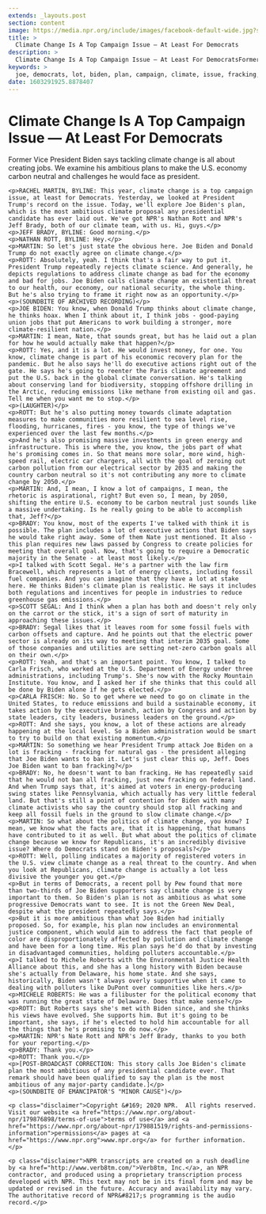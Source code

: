 ```yaml
--- 
extends: _layouts.post 
section: content 
image: https://media.npr.org/include/images/facebook-default-wide.jpg?s=1400 
title: > 
  Climate Change Is A Top Campaign Issue — At Least For Democrats 
description: > 
  Climate Change Is A Top Campaign Issue — At Least For DemocratsFormer Vice President Biden says tackling climate change is all about creating jobs.RACHEL MARTIN, BYLINE: This year, climate change is a top campaign issue, at least for Democrats.And generally, he depicts regulations to address climate change as bad for the economy and bad for jobs.Joe Biden calls climate change an existential threat to our health, our economy, our national security, the whole thing.But what about the politics of climate change because we know for Republicans, it's an incredibly divisive issue? 
keywords: > 
  joe, democrats, lot, biden, plan, campaign, climate, issue, fracking, hes, president, know, change 
date: 1603291925.8878407 
--- 
```

<div><p class="storytitle">
      <h1>Climate Change Is A Top Campaign Issue &#8212; At Least For Democrats</h1>
   
   
   
</p><p>Former Vice President Biden says tackling climate change is all about creating jobs. We examine his ambitious plans to make the U.S. economy carbon neutral and challenges he would face as president.</p><b class="icn-story-transcript-wrap">
        <b class="icn-story-transcript"></b>
    </b>

    <p>RACHEL MARTIN, BYLINE: This year, climate change is a top campaign issue, at least for Democrats. Yesterday, we looked at President Trump's record on the issue. Today, we'll explore Joe Biden's plan, which is the most ambitious climate proposal any presidential candidate has ever laid out. We've got NPR's Nathan Rott and NPR's Jeff Brady, both of our climate team, with us. Hi, guys.</p>
    <p>JEFF BRADY, BYLINE: Good morning.</p>
    <p>NATHAN ROTT, BYLINE: Hey.</p>
    <p>MARTIN: So let's just state the obvious here. Joe Biden and Donald Trump do not exactly agree on climate change.</p>
    <p>ROTT: Absolutely, yeah. I think that's a fair way to put it. President Trump repeatedly rejects climate science. And generally, he depicts regulations to address climate change as bad for the economy and bad for jobs. Joe Biden calls climate change an existential threat to our health, our economy, our national security, the whole thing. But he's also trying to frame it right now as an opportunity.</p>
    <p>(SOUNDBITE OF ARCHIVED RECORDING)</p>
    <p>JOE BIDEN: You know, when Donald Trump thinks about climate change, he thinks hoax. When I think about it, I think jobs - good-paying union jobs that put Americans to work building a stronger, more climate-resilient nation.</p>
    <p>MARTIN: I mean, Nate, that sounds great, but has he laid out a plan for how he would actually make that happen?</p>
    <p>ROTT: Yes, and it is a lot. He would invest money, for one. You know, climate change is part of his economic recovery plan for the pandemic. But he also says he'll do executive actions right out of the gate. He says he's going to reenter the Paris climate agreement and put the U.S. back in the global climate conversation. He's talking about conserving land for biodiversity, stopping offshore drilling in the Arctic, reducing emissions like methane from existing oil and gas. Tell me when you want me to stop.</p>
    <p>(LAUGHTER)</p>
    <p>ROTT: But he's also putting money towards climate adaptation measures to make communities more resilient to sea level rise, flooding, hurricanes, fires - you know, the type of things we've experienced over the last few months.</p>
    <p>And he's also promising massive investments in green energy and infrastructure. This is where the, you know, the jobs part of what he's promising comes in. So that means more solar, more wind, high-speed rail, electric car chargers, all with the goal of zeroing out carbon pollution from our electrical sector by 2035 and making the country carbon neutral so it's not contributing any more to climate change by 2050.</p>
    <p>MARTIN: And, I mean, I know a lot of campaigns, I mean, the rhetoric is aspirational, right? But even so, I mean, by 2050, shifting the entire U.S. economy to be carbon neutral just sounds like a massive undertaking. Is he really going to be able to accomplish that, Jeff?</p>
    <p>BRADY: You know, most of the experts I've talked with think it is possible. The plan includes a lot of executive actions that Biden says he would take right away. Some of them Nate just mentioned. It also - this plan requires new laws passed by Congress to create policies for meeting that overall goal. Now, that's going to require a Democratic majority in the Senate - at least most likely.</p>
    <p>I talked with Scott Segal. He's a partner with the law firm Bracewell, which represents a lot of energy clients, including fossil fuel companies. And you can imagine that they have a lot at stake here. He thinks Biden's climate plan is realistic. He says it includes both regulations and incentives for people in industries to reduce greenhouse gas emissions.</p>
    <p>SCOTT SEGAL: And I think when a plan has both and doesn't rely only on the carrot or the stick, it's a sign of sort of maturity in approaching these issues.</p>
    <p>BRADY: Segal likes that it leaves room for some fossil fuels with carbon offsets and capture. And he points out that the electric power sector is already on its way to meeting that interim 2035 goal. Some of those companies and utilities are setting net-zero carbon goals all on their own.</p>
    <p>ROTT: Yeah, and that's an important point. You know, I talked to Carla Frisch, who worked at the U.S. Department of Energy under three administrations, including Trump's. She's now with the Rocky Mountain Institute. You know, and I asked her if she thinks that this could all be done by Biden alone if he gets elected.</p>
    <p>CARLA FRISCH: No. So to get where we need to go on climate in the United States, to reduce emissions and build a sustainable economy, it takes action by the executive branch, action by Congress and action by state leaders, city leaders, business leaders on the ground.</p>
    <p>ROTT: And she says, you know, a lot of these actions are already happening at the local level. So a Biden administration would be smart to try to build on that existing momentum.</p>
    <p>MARTIN: So something we hear President Trump attack Joe Biden on a lot is fracking - fracking for natural gas - the president alleging that Joe Biden wants to ban it. Let's just clear this up, Jeff. Does Joe Biden want to ban fracking?</p>
    <p>BRADY: No, he doesn't want to ban fracking. He has repeatedly said that he would not ban all fracking, just new fracking on federal land. And when Trump says that, it's aimed at voters in energy-producing swing states like Pennsylvania, which actually has very little federal land. But that's still a point of contention for Biden with many climate activists who say the country should stop all fracking and keep all fossil fuels in the ground to slow climate change.</p>
    <p>MARTIN: So what about the politics of climate change, you know? I mean, we know what the facts are, that it is happening, that humans have contributed to it as well. But what about the politics of climate change because we know for Republicans, it's an incredibly divisive issue? Where do Democrats stand on Biden's proposals?</p>
    <p>ROTT: Well, polling indicates a majority of registered voters in the U.S. view climate change as a real threat to the country. And when you look at Republicans, climate change is actually a lot less divisive the younger you get.</p>
    <p>But in terms of Democrats, a recent poll by Pew found that more than two-thirds of Joe Biden supporters say climate change is very important to them. So Biden's plan is not as ambitious as what some progressive Democrats want to see. It is not the Green New Deal, despite what the president repeatedly says.</p>
    <p>But it is more ambitious than what Joe Biden had initially proposed. So, for example, his plan now includes an environmental justice component, which would aim to address the fact that people of color are disproportionately affected by pollution and climate change and have been for a long time. His plan says he'd do that by investing in disadvantaged communities, holding polluters accountable.</p>
    <p>I talked to Michele Roberts with the Environmental Justice Health Alliance about this, and she has a long history with Biden because she's actually from Delaware, his home state. And she says, historically, Biden wasn't always overly supportive when it came to dealing with polluters like DuPont over communities like hers.</p>
    <p>MICHELE ROBERTS: He was a filibuster for the political economy that was running the great state of Delaware. Does that make sense?</p>
    <p>ROTT: But Roberts says she's met with Biden since, and she thinks his views have evolved. She supports him. But it's going to be important, she says, if he's elected to hold him accountable for all the things that he's promising to do now.</p>
    <p>MARTIN: NPR's Nate Rott and NPR's Jeff Brady, thanks to you both for your reporting.</p>
    <p>BRADY: Thank you.</p>
    <p>ROTT: Thank you.</p>
    <p>[POST-BROADCAST CORRECTION: This story calls Joe Biden's climate plan the most ambitious of any presidential candidate ever. That remark should have been qualified to say the plan is the most ambitious of any major-party candidate.]</p>
    <p>(SOUNDBITE OF EMANCIPATOR'S "MINOR CAUSE")</p>

    <p class="disclaimer">Copyright &#169; 2020 NPR.  All rights reserved.  Visit our website <a href="https://www.npr.org/about-npr/179876898/terms-of-use">terms of use</a> and <a href="https://www.npr.org/about-npr/179881519/rights-and-permissions-information">permissions</a> pages at <a href="https://www.npr.org">www.npr.org</a> for further information.</p>

    <p class="disclaimer">NPR transcripts are created on a rush deadline by <a href="http://www.verb8tm.com/">Verb8tm, Inc.</a>, an NPR contractor, and produced using a proprietary transcription process developed with NPR. This text may not be in its final form and may be updated or revised in the future. Accuracy and availability may vary. The authoritative record of NPR&#8217;s programming is the audio record.</p>
</div>